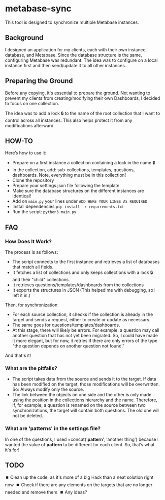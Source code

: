 # metabase-sync
This tool is designed to synchronize multiple Metabase instances.

## Background
I designed an application for my clients, each with their own instance, database, and Metabase. Since the database structure is the same, configuring Metabase was redundant. The idea was to configure on a local instance first and then send/update it to all other instances.

## Preparing the Ground
Before any copying, it's essential to prepare the ground. Not wanting to prevent my clients from creating/modifying their own Dashboards, I decided to focus on one collection.

The idea was to add a lock 🔒 to the name of the root collection that I want to control across all instances. This also helps protect it from any modifications afterward.

## HOW-TO
Here’s how to use it:
- Prepare on a first instance a collection containing a lock in the name 🔒
- In the collection, add: sub-collections, templates, questions, dashboards. Note, everything must be in this collection!
- Clone the repository
- Prepare your settings.json file following the template
- Make sure the database structures on the different instances are identical!
- Add on ```main.py``` your lines under ```ADD HERE YOUR LINES AS REQUIRED```
- Install dependencies ```pip install -r requirements.txt```
- Run the script: ```python3 main.py```

## FAQ
### How Does It Work?
The process is as follows:
- The script connects to the first instance and retrieves a list of databases that match all fields.
- It fetches a list of collections and only keeps collections with a lock 🔒 and their "child" collections.
- It retrieves questions/templates/dashboards from the collections
- It exports the structures in JSON (This helped me with debugging, so I left it in.)

Then, for synchronization:
- For each source collection, it checks if the collection is already in the target and sends a request, either to create or update as necessary.
- The same goes for questions/templates/dashboards.
- At this stage, there will likely be errors. For example, a question may call another question that has not yet been migrated. So, I could have made it more elegant, but for now, it retries if there are only errors of the type "the question depends on another question not found."

And that's it!

### What are the pitfalls?
- The script takes data from the source and sends it to the target. If data has been modified on the target, those modifications will be overwritten. So: Always modify only the source.
- The link between the objects on one side and the other is only made using the position in the collections hierarchy and the name. Therefore, if, for example, a question is renamed on the source between two synchronizations, the target will contain both questions. The old one will not be deleted.

### What are 'patterns' in the settings file?
In one of the questions, I used =concat('__pattern__', 'another thing') because I wanted the value of __pattern__ to be different for each client. So, that’s what it's for!

## TODO
⏹️ Clean up the code, as it's more of a big Hack than a neat solution right now.
⏹️ Check if there are any elements on the targets that are no longer needed and remove them.
⏹️ Any ideas?